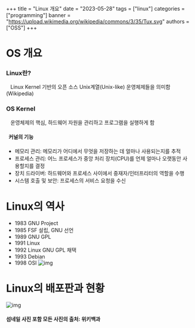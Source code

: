 +++
title = "Linux 개요"
date = "2023-05-28"
tags = ["linux"]
categories = ["programming"]
banner = "https://upload.wikimedia.org/wikipedia/commons/3/35/Tux.svg"
authors = ["OSS"]
+++

# OS 개요
### Linux란?
&nbsp;&nbsp;&nbsp;Linux Kernel 기반의 오픈 소스 Unix계열(Unix-like) 운영체제들을 의미함(Wikipedia)  

### OS Kernel
&nbsp;&nbsp;&nbsp;운영체제의 핵심, 하드웨어 자원을 관리하고 프로그램을 실행하게 함 

#### &nbsp; 커널의 기능
- 메모리 관리: 메모리가 어디에서 무엇을 저장하는 데 얼마나 사용되는지를 추적
- 프로세스 관리: 어느 프로세스가 중앙 처리 장치(CPU)를 언제 얼마나 오랫동안 사용할지를 결정
- 장치 드라이버: 하드웨어와 프로세스 사이에서 중재자/인터프리터의 역할을 수행
- 시스템 호출 및 보안: 프로세스의 서비스 요청을 수신

# Linux의 역사
- 1983 GNU Project
- 1985 FSF 설립, GNU 선언
- 1989 GNU GPL
- 1991 Linux
- 1992 Linux GNU GPL 채택
- 1993 Debian
- 1998 OSI
![img](https://upload.wikimedia.org/wikipedia/commons/c/cd/Unix_timeline.en.svg "출처: 위키백과")

# Linux의 배포판과 현황
![img](https://upload.wikimedia.org/wikipedia/commons/1/1b/Linux_Distribution_Timeline.svg "출처: 위키백과")

#### 섬네일 사진 포함 모든 사진의 출처: 위키백과